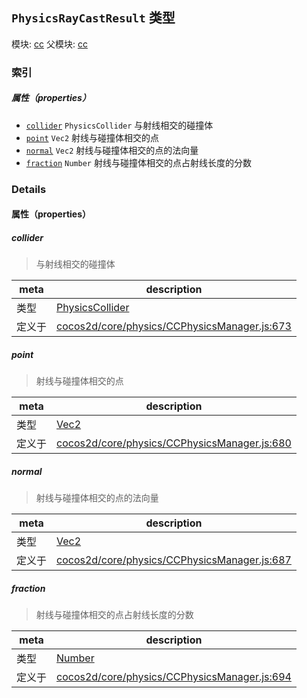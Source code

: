 ## `PhysicsRayCastResult` 类型



模块: [cc](../modules/cc.md)
父模块: [cc](../modules/cc.md)





### 索引

##### 属性（properties）

  - [`collider`](#collider) `PhysicsCollider` 与射线相交的碰撞体
  - [`point`](#point) `Vec2` 射线与碰撞体相交的点
  - [`normal`](#normal) `Vec2` 射线与碰撞体相交的点的法向量
  - [`fraction`](#fraction) `Number` 射线与碰撞体相交的点占射线长度的分数





### Details


#### 属性（properties）


##### collider

> 与射线相交的碰撞体

| meta | description |
|------|-------------|
| 类型 | <a href="../classes/PhysicsCollider.html" class="crosslink">PhysicsCollider</a> |
| 定义于 | [cocos2d/core/physics/CCPhysicsManager.js:673](https://github.com/cocos-creator/engine/blob/de46973d0b5edcff4f973186ce89752080cb6b7c/cocos2d/core/physics/CCPhysicsManager.js#L673) |



##### point

> 射线与碰撞体相交的点

| meta | description |
|------|-------------|
| 类型 | <a href="../classes/Vec2.html" class="crosslink">Vec2</a> |
| 定义于 | [cocos2d/core/physics/CCPhysicsManager.js:680](https://github.com/cocos-creator/engine/blob/de46973d0b5edcff4f973186ce89752080cb6b7c/cocos2d/core/physics/CCPhysicsManager.js#L680) |



##### normal

> 射线与碰撞体相交的点的法向量

| meta | description |
|------|-------------|
| 类型 | <a href="../classes/Vec2.html" class="crosslink">Vec2</a> |
| 定义于 | [cocos2d/core/physics/CCPhysicsManager.js:687](https://github.com/cocos-creator/engine/blob/de46973d0b5edcff4f973186ce89752080cb6b7c/cocos2d/core/physics/CCPhysicsManager.js#L687) |



##### fraction

> 射线与碰撞体相交的点占射线长度的分数

| meta | description |
|------|-------------|
| 类型 | <a href="https://developer.mozilla.org/en/JavaScript/Reference/Global_Objects/Number" class="crosslink external" target="_blank">Number</a> |
| 定义于 | [cocos2d/core/physics/CCPhysicsManager.js:694](https://github.com/cocos-creator/engine/blob/de46973d0b5edcff4f973186ce89752080cb6b7c/cocos2d/core/physics/CCPhysicsManager.js#L694) |






